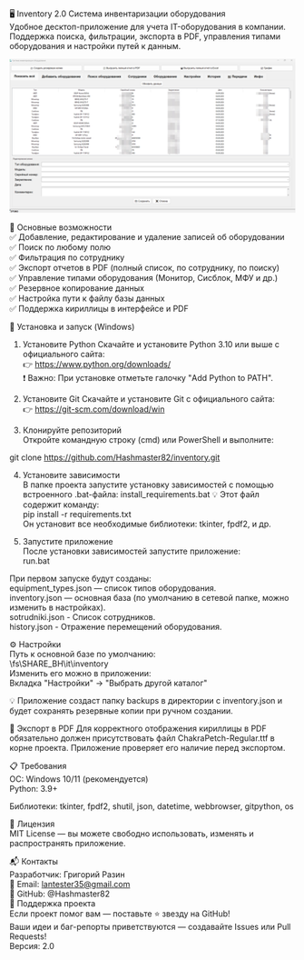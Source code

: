 🖥️ Inventory 2.0 Система инвентаризации оборудования\
Удобное десктоп-приложение для учета IT-оборудования в компании. Поддержка поиска, фильтрации, экспорта в PDF, управления типами оборудования и настройки путей к данным.

![screenshot1.png](assets/screenshot1.png)

🌟 Основные возможности \
✅ Добавление, редактирование и удаление записей об оборудовании\
✅ Поиск по любому полю\
✅ Фильтрация по сотруднику\
✅ Экспорт отчетов в PDF (полный список, по сотруднику, по поиску)\
✅ Управление типами оборудования (Монитор, Сисблок, МФУ и др.)\
✅ Резервное копирование данных\
✅ Настройка пути к файлу базы данных\
✅ Поддержка кириллицы в интерфейсе и PDF

🚀 Установка и запуск (Windows)
1. Установите Python
Скачайте и установите Python 3.10 или выше с официального сайта:\
👉 https://www.python.org/downloads/ \
❗ Важно: При установке отметьте галочку "Add Python to PATH".

2. Установите Git
Скачайте и установите Git с официального сайта:\
👉 https://git-scm.com/download/win

3. Клонируйте репозиторий\
Откройте командную строку (cmd) или PowerShell и выполните:

git clone https://github.com/Hashmaster82/inventory.git

4. Установите зависимости\
В папке проекта запустите установку зависимостей с помощью встроенного .bat-файла:
install_requirements.bat
💡 Этот файл содержит команду:\
pip install -r requirements.txt\
Он установит все необходимые библиотеки: tkinter, fpdf2, и др. 

5. Запустите приложение\
После установки зависимостей запустите приложение:\
run.bat

При первом запуске будут созданы:\
equipment_types.json — список типов оборудования.\
inventory.json — основная база (по умолчанию в сетевой папке, можно изменить в настройках).\
sotrudniki.json - Список сотрудников.\
history.json - Отражение перемещений оборудования.

⚙️ Настройки\
Путь к основной базе по умолчанию:\
\\fs\SHARE_BH\it\inventory\
Изменить его можно в приложении:\
Вкладка "Настройки" → "Выбрать другой каталог"

💡 Приложение создаст папку backups в директории с inventory.json и будет сохранять резервные копии при ручном создании. 

📄 Экспорт в PDF
Для корректного отображения кириллицы в PDF обязательно должен присутствовать файл ChakraPetch-Regular.ttf в корне проекта.
Приложение проверяет его наличие перед экспортом.

📋 Требования\
ОС: Windows 10/11 (рекомендуется)\
Python: 3.9+

Библиотеки: tkinter, fpdf2, shutil, json, datetime, webbrowser, gitpython, os

📄 Лицензия\
MIT License — вы можете свободно использовать, изменять и распространять приложение.

📬 Контакты\
Разработчик: Григорий Разин\
📧 Email: lantester35@gmail.com\
🐙 GitHub: @Hashmaster82\
🙌 Поддержка проекта\
Если проект помог вам — поставьте ⭐️ звезду на GitHub!\
Ваши идеи и баг-репорты приветствуются — создавайте Issues или Pull Requests!\
Версия: 2.0